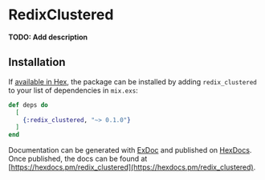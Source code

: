 # RedixClustered

**TODO: Add description**

## Installation

If [available in Hex](https://hex.pm/docs/publish), the package can be installed
by adding `redix_clustered` to your list of dependencies in `mix.exs`:

```elixir
def deps do
  [
    {:redix_clustered, "~> 0.1.0"}
  ]
end
```

Documentation can be generated with [ExDoc](https://github.com/elixir-lang/ex_doc)
and published on [HexDocs](https://hexdocs.pm). Once published, the docs can
be found at [https://hexdocs.pm/redix_clustered](https://hexdocs.pm/redix_clustered).

